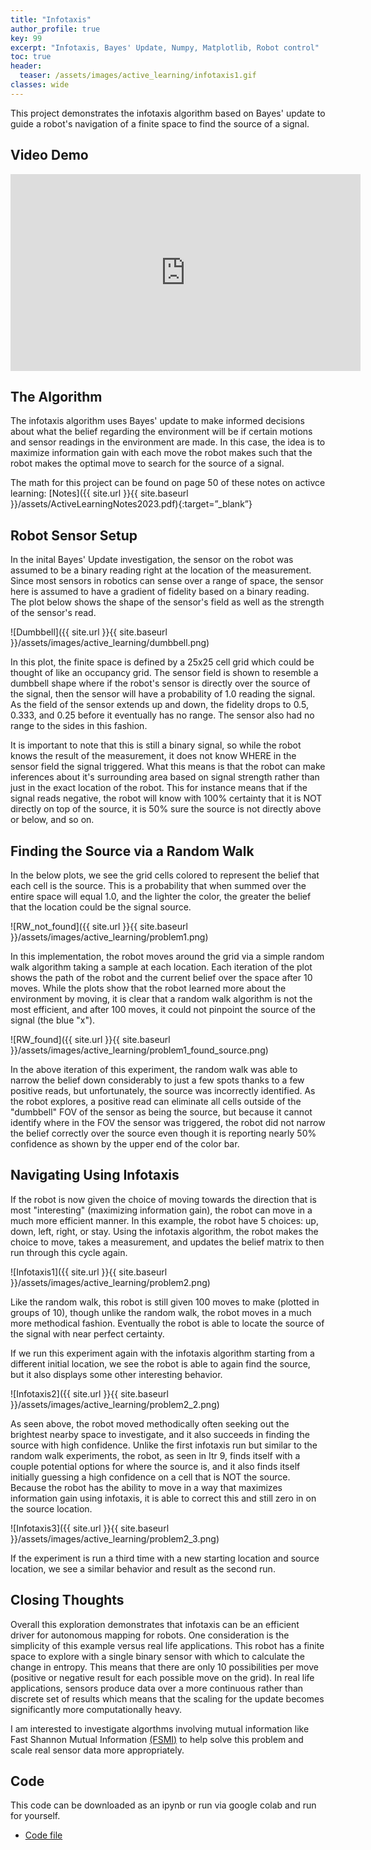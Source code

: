 ```yaml
---
title: "Infotaxis"
author_profile: true
key: 99
excerpt: "Infotaxis, Bayes' Update, Numpy, Matplotlib, Robot control"
toc: true
header:
  teaser: /assets/images/active_learning/infotaxis1.gif
classes: wide
---
```



This project demonstrates the infotaxis algorithm based on Bayes' update to guide a robot's navigation of a finite space to find the source of a signal. 

## Video Demo
<iframe width="560" height="315" src="https://www.youtube.com/embed/jDVT8ASbmU0?si=vnFh2my61y2Ffp5y" title="YouTube video player" frameborder="0" allow="accelerometer; autoplay; clipboard-write; encrypted-media; gyroscope; picture-in-picture; web-share" referrerpolicy="strict-origin-when-cross-origin" allowfullscreen></iframe>

## The Algorithm
The infotaxis algorithm uses Bayes' update to make informed decisions about what the belief regarding the environment will be if certain motions and sensor readings in the environment are made. In this case, the idea is to maximize information gain with each move the robot makes such that the robot makes the optimal move to search for the source of a signal.

The math for this project can be found on page 50 of these notes on activce learning: [Notes]({{ site.url }}{{ site.baseurl }}/assets/ActiveLearningNotes2023.pdf){:target=”_blank”} 

## Robot Sensor Setup
In the inital Bayes' Update investigation, the sensor on the robot was assumed to be a binary reading right at the location of the measurement. Since most sensors in robotics can sense over a range of space, the sensor here is assumed to have a gradient of fidelity based on a binary reading. The plot below shows the shape of the sensor's field as well as the strength of the sensor's read.

![Dumbbell]({{ site.url }}{{ site.baseurl }}/assets/images/active_learning/dumbbell.png)

In this plot, the finite space is defined by a 25x25 cell grid which could be thought of like an occupancy grid. The sensor field is shown to resemble a dumbbell shape where if the robot's sensor is directly over the source of the signal, then the sensor will have a probability of 1.0 reading the signal. As the field of the sensor extends up and down, the fidelity drops to 0.5, 0.333, and 0.25 before it eventually has no range. The sensor also had no range to the sides in this fashion.

It is important to note that this is still a binary signal, so while the robot knows the result of the measurement, it does not know WHERE in the sensor field the signal triggered. What this means is that the robot can make inferences about it's surrounding area based on signal strength rather than just in the exact location of the robot. This for instance means that if the signal reads negative, the robot will know with 100% certainty that it is NOT directly on top of the source, it is 50% sure the source is not directly above or below, and so on. 

## Finding the Source via a Random Walk
In the below plots, we see the grid cells colored to represent the belief that each cell is the source. This is a probability that when summed over the entire space will equal 1.0, and the lighter the color, the greater the belief that the location could be the signal source. 

![RW_not_found]({{ site.url }}{{ site.baseurl }}/assets/images/active_learning/problem1.png)

In this implementation, the robot moves around the grid via a simple random walk algorithm taking a sample at each location. Each iteration of the plot shows the path of the robot and the current belief over the space after 10 moves. While the plots show that the robot learned more about the environment by moving, it is clear that a random walk algorithm is not the most efficient, and after 100 moves, it could not pinpoint the source of the signal (the blue "x"). 

![RW_found]({{ site.url }}{{ site.baseurl }}/assets/images/active_learning/problem1_found_source.png)

In the above iteration of this experiment, the random walk was able to narrow the belief down considerably to just a few spots thanks to a few positive reads, but unfortunately, the source was incorrectly identified. As the robot explores, a positive read can eliminate all cells outside of the "dumbbell" FOV of the sensor as being the source, but because it cannot identify where in the FOV the sensor was triggered, the robot did not narrow the belief correctly over the source even though it is reporting nearly 50% confidence as shown by the upper end of the color bar. 

## Navigating Using Infotaxis
If the robot is now given the choice of moving towards the direction that is most "interesting" (maximizing information gain), the robot can move in a much more efficient manner. In this example, the robot have 5 choices: up, down, left, right, or stay. Using the infotaxis algorithm, the robot makes the choice to move, takes a measurement, and updates the belief matrix to then run through this cycle again. 

![Infotaxis1]({{ site.url }}{{ site.baseurl }}/assets/images/active_learning/problem2.png)

Like the random walk, this robot is still given 100 moves to make (plotted in groups of 10), though unlike the random walk, the robot moves in a much more methodical fashion. Eventually the robot is able to locate the source of the signal with near perfect certainty. 

If we run this experiment again with the infotaxis algorithm starting from a different initial location, we see the robot is able to again find the source, but it also displays some other interesting behavior.

![Infotaxis2]({{ site.url }}{{ site.baseurl }}/assets/images/active_learning/problem2_2.png)

As seen above, the robot moved methodically often seeking out the brightest nearby space to investigate, and it also succeeds in finding the source with high confidence. Unlike the first infotaxis run but similar to the random walk experiments, the robot, as seen in Itr 9, finds itself with a couple potential options for where the source is, and it also finds itself initially guessing a high confidence on a cell that is NOT the source. Because the robot has the ability to move in a way that maximizes information gain using infotaxis, it is able to correct this and still zero in on the source location.

![Infotaxis3]({{ site.url }}{{ site.baseurl }}/assets/images/active_learning/problem2_3.png)

If the experiment is run a third time with a new starting location and source location, we see a similar behavior and result as the second run. 


## Closing Thoughts
Overall this exploration demonstrates that infotaxis can be an efficient driver for autonomous mapping for robots. One consideration is the simplicity of this example versus real life applications. This robot has a finite space to explore with a single binary sensor with which to calculate the change in entropy. This means that there are only 10 possibilities per move (positive or negative result for each possible move on the grid). In real life applications, sensors produce data over a more continuous rather than discrete set of results which means that the scaling for the update becomes significantly more computationally heavy. 

I am interested to investigate algorthms involving mutual information like Fast Shannon Mutual Information [(FSMI)](https://lean.mit.edu/highlights/mutual-information) to help solve this problem and scale real sensor data more appropriately.

## Code
This code can be downloaded as an ipynb or run via google colab and run for yourself. 
- [Code file](https://github.com/Schelbert197/active_learning/blob/main/h2_infotaxis/homework2.ipynb)